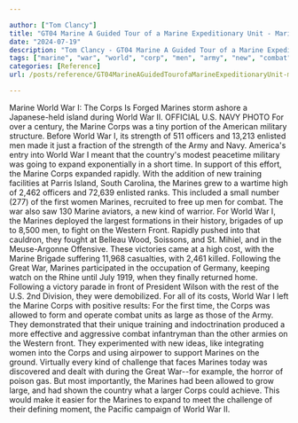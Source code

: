 ```yaml
---

author: ["Tom Clancy"]
title: "GT04 Marine A Guided Tour of a Marine Expeditionary Unit - Marine_split_013.html"
date: "2024-07-19"
description: "Tom Clancy - GT04 Marine A Guided Tour of a Marine Expeditionary Unit"
tags: ["marine", "war", "world", "corp", "men", "army", "new", "combat", "front", "island", "ii", "navy", "military", "strength", "officer", "enlisted", "country", "expand", "time", "support", "rapidly", "training", "high", "first", "woman"]
categories: [Reference]
url: /posts/reference/GT04MarineAGuidedTourofaMarineExpeditionaryUnit-marinesplit013html

---
```



Marine
World War I: The Corps Is Forged
Marines storm ashore a Japanese-held island during World War II.
OFFICIAL U.S. NAVY PHOTO
For over a century, the Marine Corps was a tiny portion of the American military structure. Before World War I, its strength of 511 officers and 13,213 enlisted men made it just a fraction of the strength of the Army and Navy. America's entry into World War I meant that the country's modest peacetime military was going to expand exponentially in a short time. In support of this effort, the Marine Corps expanded rapidly. With the addition of new training facilities at Parris Island, South Carolina, the Marines grew to a wartime high of 2,462 officers and 72,639 enlisted ranks. This included a small number (277) of the first women Marines, recruited to free up men for combat. The war also saw 130 Marine aviators, a new kind of warrior. For World War I, the Marines deployed the largest formations in their history, brigades of up to 8,500 men, to fight on the Western Front. Rapidly pushed into that cauldron, they fought at Belleau Wood, Soissons, and St. Mihiel, and in the Meuse-Argonne Offensive. These victories came at a high cost, with the Marine Brigade suffering 11,968 casualties, with 2,461 killed. Following the Great War, Marines participated in the occupation of Germany, keeping watch on the Rhine until July 1919, when they finally returned home. Following a victory parade in front of President Wilson with the rest of the U.S. 2nd Division, they were demobilized.
For all of its costs, World War I left the Marine Corps with positive results: For the first time, the Corps was allowed to form and operate combat units as large as those of the Army. They demonstrated that their unique training and indoctrination produced a more effective and aggressive combat infantryman than the other armies on the Western front. They experimented with new ideas, like integrating women into the Corps and using airpower to support Marines on the ground. Virtually every kind of challenge that faces Marines today was discovered and dealt with during the Great War--for example, the horror of poison gas. But most importantly, the Marines had been allowed to grow large, and had shown the country what a larger Corps could achieve. This would make it easier for the Marines to expand to meet the challenge of their defining moment, the Pacific campaign of World War II.
